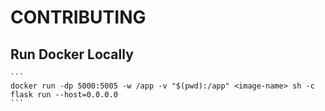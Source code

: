 # CONTRIBUTING

## Run Docker Locally
    ```
    docker run -dp 5000:5005 -w /app -v "$(pwd):/app" <image-name> sh -c flask run --host=0.0.0.0
    ```